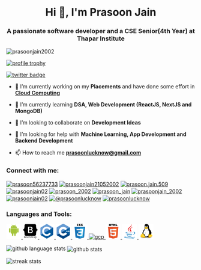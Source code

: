 <!-- [![Typing SVG](https://readme-typing-svg.herokuapp.com?multiline=true&width=500&lines=Full-stack+web+and+app+developer.++++++++++)](https://git.io/typing-svg) -->
<h1 align="center">Hi 👋, I'm Prasoon Jain</h1>
<h3 align="center">A passionate software developer and a CSE Senior(4th Year) at Thapar Institute</h3>

<p align="left"> <img src="https://komarev.com/ghpvc/?username=prasoonjain2002&label=Profile%20views&color=0e75b6&style=flat" alt="prasoonjain2002" /> </p>

<p align="left"> <a href="https://github.com/ryo-ma/github-profile-trophy"><img src="https://github-profile-trophy.vercel.app/?username=prasoonjain2002&theme=dracula" alt="profile trophy" /></a> </p>

<p align="left"> <a href="https://twitter.com/prasoon56237733" target="blank"><img src="https://img.shields.io/twitter/follow/prasoon56237733?logo=twitter&style=for-the-badge" alt="twitter badge" /></a> </p>

- 🔭 I’m currently working on my **Placements** and have done some effort in **[Cloud Computing](https://www.cloudskillsboost.google/public_profiles/f88348f6-8d66-44b8-b998-623ad29167c5)**

- 🌱 I’m currently learning **DSA, Web Development (ReactJS, NextJS and MongoDB)**

- 👯 I’m looking to collaborate on **Development Ideas**

- 🤝 I’m looking for help with **Machine Learning, App Development and Backend Development**

- 📫 How to reach me **prasoonlucknow@gmail.com**

<h3 align="left">Connect with me:</h3>
<p align="left">
<a href="https://twitter.com/prasoon56237733" target="blank"><img align="center" src="https://raw.githubusercontent.com/rahuldkjain/github-profile-readme-generator/master/src/images/icons/Social/twitter.svg" alt="prasoon56237733" height="30" width="40" /></a>
<a href="https://linkedin.com/in/prasoonjain21052002" target="blank"><img align="center" src="https://raw.githubusercontent.com/rahuldkjain/github-profile-readme-generator/master/src/images/icons/Social/linked-in-alt.svg" alt="prasoonjain21052002" height="30" width="40" /></a>
<a href="https://fb.com/prasoon.jain.509" target="blank"><img align="center" src="https://raw.githubusercontent.com/rahuldkjain/github-profile-readme-generator/master/src/images/icons/Social/facebook.svg" alt="prasoon.jain.509" height="30" width="40" /></a>
<a href="https://instagram.com/prasoonjain02" target="blank"><img align="center" src="https://raw.githubusercontent.com/rahuldkjain/github-profile-readme-generator/master/src/images/icons/Social/instagram.svg" alt="prasoonjain02" height="30" width="40" /></a>
<a href="https://www.codechef.com/users/prasoon_2002" target="blank"><img align="center" src="https://cdn.jsdelivr.net/npm/simple-icons@3.1.0/icons/codechef.svg" alt="prasoon_2002" height="30" width="40" /></a>
<a href="https://www.hackerrank.com/prasoon_jain" target="blank"><img align="center" src="https://raw.githubusercontent.com/rahuldkjain/github-profile-readme-generator/master/src/images/icons/Social/hackerrank.svg" alt="prasoon_jain" height="30" width="40" /></a>
<a href="https://codeforces.com/profile/prasoonjain_2002" target="blank"><img align="center" src="https://cdn.jsdelivr.net/npm/simple-icons@3.0.1/icons/codeforces.svg" alt="prasoonjain_2002" height="30" width="40" /></a>
<a href="https://www.leetcode.com/prasoonjain02" target="blank"><img align="center" src="https://raw.githubusercontent.com/rahuldkjain/github-profile-readme-generator/master/src/images/icons/Social/leet-code.svg" alt="prasoonjain02" height="30" width="40" /></a>
<a href="https://www.hackerearth.com/@prasoonlucknow" target="blank"><img align="center" src="https://raw.githubusercontent.com/rahuldkjain/github-profile-readme-generator/master/src/images/icons/Social/hackerearth.svg" alt="@prasoonlucknow" height="30" width="40" /></a>
<a href="https://auth.geeksforgeeks.org/user/prasoonlucknow" target="blank"><img align="center" src="https://raw.githubusercontent.com/rahuldkjain/github-profile-readme-generator/master/src/images/icons/Social/geeks-for-geeks.svg" alt="prasoonlucknow" height="30" width="40" /></a>
</p>

<h3 align="left">Languages and Tools:</h3>
<p align="left"> <a href="https://developer.android.com" target="_blank"> <img src="https://raw.githubusercontent.com/devicons/devicon/master/icons/android/android-original-wordmark.svg" alt="android" width="40" height="40"/> </a> <a href="https://getbootstrap.com" target="_blank"> <img src="https://raw.githubusercontent.com/devicons/devicon/master/icons/bootstrap/bootstrap-plain-wordmark.svg" alt="bootstrap" width="40" height="40"/> </a> <a href="https://www.cprogramming.com/" target="_blank"> <img src="https://raw.githubusercontent.com/devicons/devicon/master/icons/c/c-original.svg" alt="c" width="40" height="40"/> </a> <a href="https://www.w3schools.com/cpp/" target="_blank"> <img src="https://raw.githubusercontent.com/devicons/devicon/master/icons/cplusplus/cplusplus-original.svg" alt="cplusplus" width="40" height="40"/> </a> <a href="https://www.w3schools.com/css/" target="_blank"> <img src="https://raw.githubusercontent.com/devicons/devicon/master/icons/css3/css3-original-wordmark.svg" alt="css3" width="40" height="40"/> </a> <a href="https://cloud.google.com" target="_blank"> <img src="https://www.vectorlogo.zone/logos/google_cloud/google_cloud-icon.svg" alt="gcp" width="40" height="40"/> </a> <a href="https://www.w3.org/html/" target="_blank"> <img src="https://raw.githubusercontent.com/devicons/devicon/master/icons/html5/html5-original-wordmark.svg" alt="html5" width="40" height="40"/> </a> <a href="https://www.java.com" target="_blank"> <img src="https://raw.githubusercontent.com/devicons/devicon/master/icons/java/java-original.svg" alt="java" width="40" height="40"/> </a> <a href="https://www.linux.org/" target="_blank"> <img src="https://raw.githubusercontent.com/devicons/devicon/master/icons/linux/linux-original.svg" alt="linux" width="40" height="40"/> </a> </p>

<p><img align="left" src="https://github-readme-stats.vercel.app/api/top-langs/?username=PrasoonJain2002&theme=dracula&show_icons=true&hide_border=false&layout=compact" alt="github language stats" /></p>

<p>&nbsp;<img align="center" src="https://github-readme-stats.vercel.app/api?username=PrasoonJain2002&theme=dracula&show_icons=true&hide_border=false&count_private=true" alt="github stats" /></p>

<p><img align="center" src="https://streak-stats.demolab.com?user=PrasoonJain2002&theme=dracula&date_format=j%20M%5B%20Y%5D" alt="streak stats" /></p>

